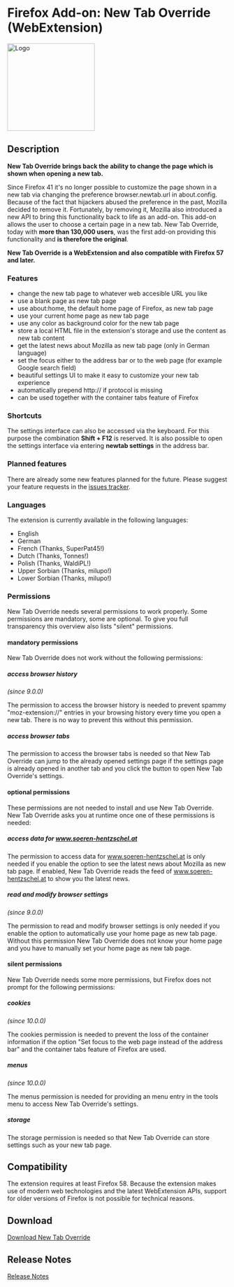 # Firefox Add-on: New Tab Override (WebExtension)

<img src="logo.png" alt="Logo" width="200" border="0" />

## Description

**New Tab Override brings back the ability to change the page which is shown when opening a new tab.**

Since Firefox 41 it's no longer possible to customize the page shown in a new tab via changing the preference
browser.newtab.url in about.config. Because of the fact that hijackers abused the preference in the past, Mozilla
decided to remove it. Fortunately, by removing it, Mozilla also introduced a new API to bring this functionality back
to life as an add-on. This add-on allows the user to choose a certain page in a new tab. New Tab Override, today with
**more than 130,000 users**, was the first add-on providing this functionality and **is therefore the original**.

**New Tab Override is a WebExtension and also compatible with Firefox 57 and later.**

### Features

- change the new tab page to whatever web accesible URL you like
- use a blank page as new tab page
- use about:home, the default home page of Firefox, as new tab page
- use your current home page as new tab page
- use any color as background color for the new tab page
- store a local HTML file in the extension's storage and use the content as new tab content
- get the latest news about Mozilla as new tab page (only in German language)
- set the focus either to the address bar or to the web page (for example Google search field)
- beautiful settings UI to make it easy to customize your new tab experience
- automatically prepend http:// if protocol is missing
- can be used together with the container tabs feature of Firefox

### Shortcuts

The settings interface can also be accessed via the keyboard. For this purpose the combination **Shift + F12** is
reserved. It is also possible to open the settings interface via entering **newtab settings** in the address bar.

### Planned features

There are already some new features planned for the future. Please suggest your feature requests in the
[issues tracker](https://github.com/cadeyrn/newtaboverride/issues).

### Languages

The extension is currently available in the following languages:

- English
- German
- French (Thanks, SuperPat45!)
- Dutch (Thanks, Tonnes!)
- Polish (Thanks, WaldiPL!)
- Upper Sorbian (Thanks, milupo!)
- Lower Sorbian (Thanks, milupo!)

### Permissions

New Tab Override needs several permissions to work properly. Some permissions are mandatory, some are optional. To give
you full transparency this overview also lists "silent" permissions.

#### mandatory permissions

New Tab Override does not work without the following permissions:

##### access browser history
_(since 9.0.0)_

The permission to access the browser history is needed to prevent spammy "moz-extension://" entries in your browsing
history every time you open a new tab. There is no way to prevent this without this permission.

##### access browser tabs

The permission to access the browser tabs is needed so that New Tab Override can jump to the already opened settings
page if the settings page is already opened in another tab and you click the button to open New Tab Override's settings.

#### optional permissions

These permissions are not needed to install and use New Tab Override. New Tab Override asks you at runtime once one of
these permissions is needed:

##### access data for www.soeren-hentzschel.at

The permission to access data for www.soeren-hentzschel.at is only needed if you enable the option to see the latest
news about Mozilla as new tab page. If enabled, New Tab Override reads the feed of www.soeren-hentzschel.at to show
you the latest news.

##### read and modify browser settings
_(since 9.0.0)_

The permission to read and modify browser settings is only needed if you enable the option to automatically use your
home page as new tab page. Without this permission New Tab Override does not know your home page and you have to
manually set your home page as new tab page.

#### silent permissions

New Tab Override needs some more permissions, but Firefox does not prompt for the following permissions:

##### cookies
_(since 10.0.0)_

The cookies permission is needed to prevent the loss of the container information if the option "Set focus to the web
page instead of the address bar" and the container tabs feature of Firefox are used.

##### menus
_(since 10.0.0)_

The menus permission is needed for providing an menu entry in the tools menu to access New Tab Override's settings.

##### storage

The storage permission is needed so that New Tab Override can store settings such as your new tab page.

## Compatibility

The extension requires at least Firefox 58. Because the extension makes use of modern web technologies and the latest
WebExtension APIs, support for older versions of Firefox is not possible for technical reasons.

## Download

[Download New Tab Override](https://addons.mozilla.org/en-US/firefox/addon/new-tab-override/)

## Release Notes

[Release Notes](CHANGELOG.md "Release Notes")

